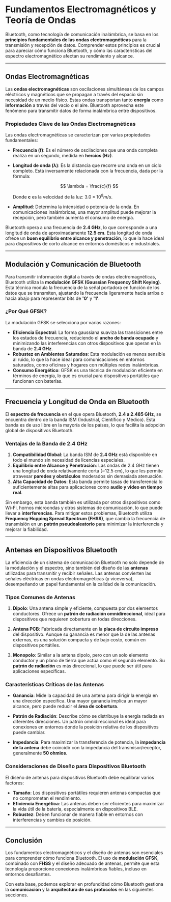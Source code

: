 # Fundamentos Electromagnéticos y Teoría de Ondas

Bluetooth, como tecnología de comunicación inalámbrica, se basa en los **principios fundamentales de las ondas electromagnéticas** para la transmisión y recepción de datos. Comprender estos principios es crucial para apreciar cómo funciona Bluetooth, y cómo las características del espectro electromagnético afectan su rendimiento y alcance.

---

## Ondas Electromagnéticas

Las **ondas electromagnéticas** son oscilaciones simultáneas de los campos eléctricos y magnéticos que se propagan a través del espacio sin necesidad de un medio físico. Estas ondas transportan tanto **energía** como **información** a través del vacío o el aire. Bluetooth aprovecha este fenómeno para transmitir datos de forma inalámbrica entre dispositivos.

### Propiedades Clave de las Ondas Electromagnéticas

Las ondas electromagnéticas se caracterizan por varias propiedades fundamentales:

- **Frecuencia (f)**: Es el número de oscilaciones que una onda completa realiza en un segundo, medida en **hercios (Hz)**.
- **Longitud de onda (λ)**: Es la distancia que recorre una onda en un ciclo completo. Está inversamente relacionada con la frecuencia, dada por la fórmula:
  
  $$
  \lambda = \frac{c}{f}
  $$

  Donde **c** es la velocidad de la luz: $3.0 \times 10^8 m/s$.

- **Amplitud**: Determina la intensidad o potencia de la onda. En comunicaciones inalámbricas, una mayor amplitud puede mejorar la recepción, pero también aumenta el consumo de energía.

Bluetooth opera a una frecuencia de **2.4 GHz**, lo que corresponde a una longitud de onda de aproximadamente **12.5 cm**. Esta longitud de onda ofrece un **buen equilibrio entre alcance y penetración**, lo que la hace ideal para dispositivos de corto alcance en entornos domésticos e industriales.

---

## Modulación y Comunicación de Bluetooth

Para transmitir información digital a través de ondas electromagnéticas, Bluetooth utiliza la **modulación GFSK (Gaussian Frequency Shift Keying)**. Esta técnica modula la frecuencia de la señal portadora en función de los datos que se transmiten, ajustando la frecuencia ligeramente hacia arriba o hacia abajo para representar bits de **'0'** y **'1'**.

### ¿Por Qué GFSK?

La modulación GFSK se selecciona por varias razones:

- **Eficiencia Espectral**: La forma gaussiana suaviza las transiciones entre los estados de frecuencia, reduciendo el **ancho de banda ocupado** y minimizando las interferencias con otros dispositivos que operan en la banda de **2.4 GHz**.
- **Robustez en Ambientes Saturados**: Esta modulación es menos sensible al ruido, lo que la hace ideal para comunicaciones en entornos saturados, como oficinas y hogares con múltiples redes inalámbricas.
- **Consumo Energético**: GFSK es una técnica de modulación eficiente en términos de energía, lo que es crucial para dispositivos portátiles que funcionan con baterías.

---

## Frecuencia y Longitud de Onda en Bluetooth

El **espectro de frecuencia** en el que opera Bluetooth, **2.4 a 2.485 GHz**, se encuentra dentro de la banda ISM (Industrial, Científico y Médico). Esta banda es de uso libre en la mayoría de los países, lo que facilita la adopción global de dispositivos Bluetooth.

### Ventajas de la Banda de 2.4 GHz

1. **Compatibilidad Global**: La banda ISM de **2.4 GHz** está disponible en todo el mundo sin necesidad de licencias especiales.
2. **Equilibrio entre Alcance y Penetración**: Las ondas de 2.4 GHz tienen una longitud de onda relativamente corta (~12.5 cm), lo que les permite atravesar **paredes y obstáculos** moderados sin demasiada atenuación.
3. **Alta Capacidad de Datos**: Esta banda permite tasas de transferencia lo suficientemente altas para aplicaciones como **audio y video en tiempo real**.

Sin embargo, esta banda también es utilizada por otros dispositivos como Wi-Fi, hornos microondas y otros sistemas de comunicación, lo que puede llevar a **interferencias**. Para mitigar estos problemas, Bluetooth utiliza **Frequency Hopping Spread Spectrum (FHSS)**, que cambia la frecuencia de transmisión en un **patrón pseudoaleatorio** para minimizar la interferencia y mejorar la fiabilidad.

---

## Antenas en Dispositivos Bluetooth

La eficiencia de un sistema de comunicación Bluetooth no solo depende de la modulación y el espectro, sino también del diseño de las **antenas** utilizadas para transmitir y recibir señales. Las antenas convierten las señales eléctricas en ondas electromagnéticas (y viceversa), desempeñando un papel fundamental en la calidad de la comunicación.

### Tipos Comunes de Antenas

1. **Dipolo**: Una antena simple y eficiente, compuesta por dos elementos conductores. Ofrece un **patrón de radiación omnidireccional**, ideal para dispositivos que requieren cobertura en todas direcciones.

2. **Antena PCB**: Fabricada directamente en la **placa de circuito impreso** del dispositivo. Aunque su ganancia es menor que la de las antenas externas, es una solución compacta y de bajo costo, común en dispositivos portátiles.

3. **Monopolo**: Similar a la antena dipolo, pero con un solo elemento conductor y un plano de tierra que actúa como el segundo elemento. Su **patrón de radiación** es más direccional, lo que puede ser útil para aplicaciones específicas.

### Características Críticas de las Antenas

- **Ganancia**: Mide la capacidad de una antena para dirigir la energía en una dirección específica. Una mayor ganancia implica un mayor alcance, pero puede reducir el **área de cobertura**.
  
- **Patrón de Radiación**: Describe cómo se distribuye la energía radiada en diferentes direcciones. Un patrón omnidireccional es ideal para conexiones en entornos donde la posición relativa de los dispositivos puede cambiar.

- **Impedancia**: Para maximizar la transferencia de potencia, la **impedancia de la antena** debe coincidir con la impedancia del transmisor/receptor, generalmente **50 ohmios**.

### Consideraciones de Diseño para Dispositivos Bluetooth

El diseño de antenas para dispositivos Bluetooth debe equilibrar varios factores:

- **Tamaño**: Los dispositivos portátiles requieren antenas compactas que no comprometan el rendimiento.
- **Eficiencia Energética**: Las antenas deben ser eficientes para maximizar la vida útil de la batería, especialmente en dispositivos BLE.
- **Robustez**: Deben funcionar de manera fiable en entornos con interferencias y cambios de posición.

---

## Conclusión

Los fundamentos electromagnéticos y el diseño de antenas son esenciales para comprender cómo funciona Bluetooth. El uso de **modulación GFSK**, combinado con **FHSS** y el diseño adecuado de antenas, permite que esta tecnología proporcione conexiones inalámbricas fiables, incluso en entornos desafiantes.

Con esta base, podemos explorar en profundidad cómo Bluetooth gestiona la **comunicación** y la **arquitectura de sus protocolos** en las siguientes secciones.
